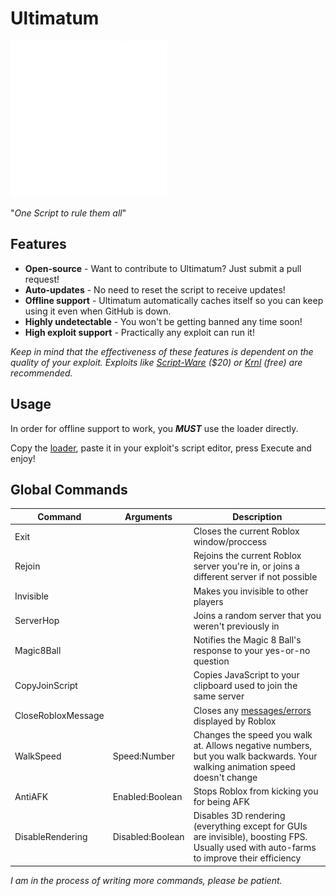 # Ultimatum

[![Ultimatum Logo](https://raw.githubusercontent.com/Amourousity/Ultimatum/main/SmallLogo.png)](https://github.com/Amourousity/Ultimatum#Ultimatum)

"*One Script to rule them all*"

## Features

- **Open-source** - Want to contribute to Ultimatum? Just submit a pull request!
- **Auto-updates** - No need to reset the script to receive updates!
- **Offline support** - Ultimatum automatically caches itself so you can keep using it even when GitHub is down.
- **Highly undetectable** - You won't be getting banned any time soon!
- **High exploit support** - Practically any exploit can run it!

*Keep in mind that the effectiveness of these features is dependent on the quality of your exploit. Exploits like [Script-Ware](https://script-ware.com) ($20) or [Krnl](https://krnl.place) (free) are recommended.*

## Usage

In order for offline support to work, you ***MUST*** use the loader directly.

Copy the [loader](/Loader.lua), paste it in your exploit's script editor, press Execute and enjoy!

## Global Commands

Command|Arguments|Description
---|---|---
Exit| |Closes the current Roblox window/proccess
Rejoin| |Rejoins the current Roblox server you're in, or joins a different server if not possible
Invisible| |Makes you invisible to other players
ServerHop| |Joins a random server that you weren't previously in
Magic8Ball| |Notifies the Magic 8 Ball's response to your yes-or-no question
CopyJoinScript| |Copies JavaScript to your clipboard used to join the same server
CloseRobloxMessage| |Closes any [messages/errors](https://roblox.fandom.com/wiki/Error) displayed by Roblox
WalkSpeed|Speed:Number |Changes the speed you walk at. Allows negative numbers, but you walk backwards. Your walking animation speed doesn't change
AntiAFK|Enabled:Boolean |Stops Roblox from kicking you for being AFK
DisableRendering|Disabled:Boolean |Disables 3D rendering (everything except for GUIs are invisible), boosting FPS. Usually used with auto-farms to improve their efficiency

*I am in the process of writing more commands, please be patient.*
